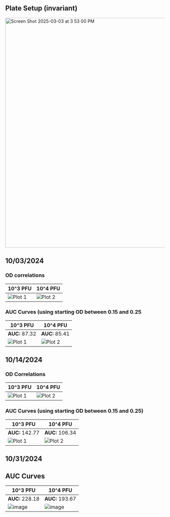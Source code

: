 ## Plate Setup (invariant)

<img width="727" alt="Screen Shot 2025-03-03 at 3 53 00 PM" src="https://github.com/user-attachments/assets/87cce085-5c3c-48bd-912e-10c376b89ca4" />

## 10/03/2024

### OD correlations

| 10^3 PFU | 10^4 PFU |
|----------|----------|
| ![Plot 1](https://github.com/user-attachments/assets/040a9bc5-d044-4859-a3d7-dea1a3bb1e8d) | ![Plot 2](https://github.com/user-attachments/assets/5fc441e0-064e-4970-96b6-e80f62156a73) |

### AUC Curves (using starting OD between 0.15 and 0.25

| 10^3 PFU | 10^4 PFU |
|----------|----------|
| **AUC:** 87.32 | **AUC:** 85.41 |
| ![Plot 1](https://github.com/user-attachments/assets/9b2582a6-f4ce-445c-ad5b-60ceedb7d21c) | ![Plot 2](https://github.com/user-attachments/assets/48299545-702f-4eed-b274-3ce61a35b00e) |
 



## 10/14/2024

### OD Correlations

| 10^3 PFU | 10^4 PFU |
|----------|----------|
| ![Plot 1](https://github.com/user-attachments/assets/eac1d6e2-07a0-408e-97a2-06123fdb1148) | ![Plot 2](https://github.com/user-attachments/assets/798510d8-b4c6-4a9d-9222-338932767b54) |

### AUC Curves (using starting OD between 0.15 and 0.25)
| 10^3 PFU | 10^4 PFU |
|----------|----------|
| **AUC:** 142.77 | **AUC:** 106.34 |
|![Plot 1](https://github.com/user-attachments/assets/351f13a5-5872-47f0-8697-e33a35d40c90)| ![Plot 2](https://github.com/user-attachments/assets/c1e5d84c-4311-4dc8-b371-7138e33510ec) |


## 10/31/2024

## AUC Curves
| 10^3 PFU | 10^4 PFU |
|----------|----------|
| **AUC:** 228.18 | **AUC:** 193.67 |
| ![image](https://github.com/user-attachments/assets/eb9d32ed-bdde-4265-9d47-987d6de6007c) | ![image](https://github.com/user-attachments/assets/7cd8b359-424b-437c-a1a0-5aebe022ebad) |







